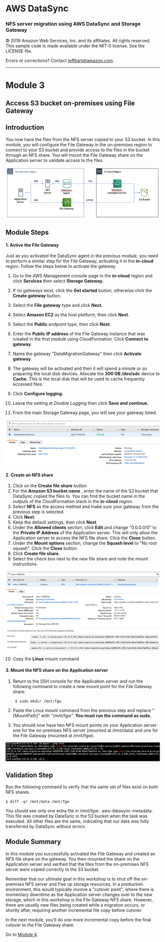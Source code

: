 # **AWS DataSync**

### NFS server migration using AWS DataSync and Storage Gateway

© 2019 Amazon Web Services, Inc. and its affiliates. All rights reserved.
This sample code is made available under the MIT-0 license. See the LICENSE file.

Errors or corrections? Contact [jeffbart@amazon.com](mailto:jeffbart@amazon.com).

---

# Module 3
## Access S3 bucket on-premises using File Gateway

## Introduction

You now have the files from the NFS server copied to your S3 bucket.  In this module, you will configure the File Gateway in the on-premises region to connect to your S3 bucket and provide access to the files in the bucket through an NFS share.  You will mount the File Gateway share on the Application server to validate access to the files.

![](../images/fullarch.png)

## Module Steps

#### 1. Active the File Gateway

Just as you activated the DataSync agent in the previous module, you need to perform a similar step for the File Gateway, activating it in the **in-cloud** region.  Follow the steps below to activate the gateway.

1. Go to the AWS Management console page in the **in-cloud** region and click  **Services**  then select  **Storage Gateway.**

2. If no gateways exist, click the **Get started** button, otherwise click the **Create gateway** button.
3. Select the **File gateway** type and click **Next.**
4. Select **Amazon EC2** as the host platform, then click **Next**.
5. Select the **Public** endpoint type, then click **Next**.
6. Enter the **Public IP address** of the File Gateway instance that was created in the first module using CloudFormation.  Click **Connect to gateway**.
7. Name the gateway &quot;DataMigrationGateway&quot; then click **Activate gateway**.
8. The gateway will be activated and then it will spend a minute or so preparing the local disk devices.  Allocate the **300 GB /dev/sdc** device to **Cache.**  This is the local disk that will be used to cache frequently accessed files.
9. Click **Configure logging.**
10. Leave the setting at _Disable Logging_ then click **Save and continue.**
11. From the main Storage Gateway page, you will see your gateway listed.

  ![](../images/mod3fgw1.png)

#### 2. Create an NFS share

1. Click on the **Create file share** button
2. For the **Amazon S3 bucket name** , enter the name of the S3 bucket that DataSync copied the files to.  You can find the bucket name in the outputs of the CloudFormation stack in the **in-cloud** region.
3. Select **NFS** as the access method and make sure your gateway from the previous step is selected.
4. Click **Next**.
5. Keep the default settings, then click **Next**
6. Under the **Allowed clients** section, click **Edit** and change &quot;0.0.0.0/0&quot; to the **Private IP Address** of the Application server.  This will only allow the Application server to access the NFS file share.  Click the **Close** button.
7. Under the **Mount options** section, change the **Squash level** to &quot;No root squash&quot;.  Click the **Close** button.
8. Click **Create file share**.
9. Select the check box next to the new file share and note the mount instructions.

  ![](../images/mod3fgw2.png)

10. Copy the **Linux** mount command

#### 3. Mount the NFS share on the Application server

1. Return to the SSH console for the Application server and run the following command to create a new mount point for the File Gateway share:

        $ sudo mkdir /mnt/fgw

1. Paste the Linux mount command from the previous step and replace &quot;[MountPath]&quot; with &quot;/mnt/fgw&quot;.   **You must run the command as sudo.**
2. You should now have two NFS mount points on your Application server: one for the on-premises NFS server (mounted at /mnt/data) and one for the File Gateway (mounted at /mnt/fgw).

  ![](../images/mod3cli1.png)

## Validation Step

Run the following command to verify that the same set of files exist on both NFS shares.

    $ diff -qr /mnt/data /mnt/fgw

You should see only one extra file in /mnt/fgw: .aws-datasync-metadata.  This file was created by DataSync in the S3 bucket when the task was executed.  All other files are the same, indicating that our data was fully transferred by DataSync without errors.

## Module Summary

In this module you successfully activated the File Gateway and created an NFS file share on the gateway.  You then mounted the share on the Application server and verified that the files from the on-premises NFS server were copied correctly to the S3 bucket.

Remember that our ultimate goal in this workshop is to shut off the on-premises NFS server and free up storage resources.  In a production environment, this would typically involve a &quot;cutover point&quot;, where there is momentary downtime as the Application server changes over to the new storage, which in this workshop is the File Gateway NFS share.  However, there are usually new files being created while a migration occurs, or shortly after, requiring another incremental file copy before cutover.

In the next module, you&#39;ll do one more incremental copy before the final cutover to the File Gateway share.

Go to [Module 4](../module4/README.md).

